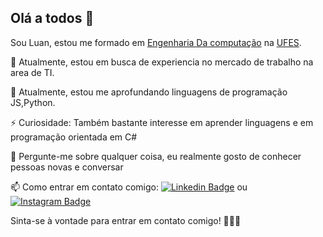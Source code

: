 ## Olá a todos 👋

Sou Luan, estou me formado em [Engenharia Da computação](https://engenhariadecomputacao.saomateus.ufes.br/curso) na [UFES](https://www.ufes.br/campus-de-são-mateus).

🔭 Atualmente, estou em busca de experiencia no mercado de trabalho na area de TI.

🌱 Atualmente, estou me aprofundando linguagens de programação JS,Python.

⚡ Curiosidade: Também bastante interesse em aprender linguagens e em programação orientada em C#

💬 Pergunte-me sobre qualquer coisa, eu realmente gosto de conhecer pessoas novas  e conversar

📫 Como entrar em contato comigo: [![Linkedin Badge](https://img.shields.io/badge/-LinkedIn-black?logo=Linkedin&logoColor=blue&link=https://www.linkedin.com/in/luanevangelista)](https://www.linkedin.com/in/luanevangelista) ou  [![Instagram Badge](https://img.shields.io/badge/Instagram-black?style=for-the-badge&logo=instagram&logoColor=white&link=https://www.instagram.com/luanp.e)](https://www.instagram.com/luanp.e)


Sinta-se à vontade para entrar em contato comigo! 👨🏽‍💻
<!---
LuanEvangelista/LuanEvangelista is a ✨ special ✨ repository because its `README.md` (this file) appears on your GitHub profile.
You can click the Preview link to take a look at your changes.
--->
